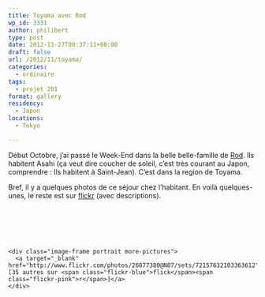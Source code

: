 ```yaml
---
title: Toyama avec Rod
wp_id: 3331
author: philibert
type: post
date: 2012-11-27T00:37:11+00:00
draft: false
url: /2012/11/toyama/
categories:
  - ordinaire
tags:
  - projet 201
format: gallery
residency:
  - Japon
locations:
  - Tokyo

---
```

Début Octobre, j&rsquo;ai passé le Week-End dans la belle belle-famille de <a href="http://benmerde.loc/2008/09/rod/" title="Rod." target="_blank">Rod</a>. Ils habitent Asahi (ça veut dire coucher de soleil, c&rsquo;est très courant au Japon, comprendre : Ils habitent à Saint-Jean). C&rsquo;est dans la region de Toyama.

Bref, il y a quelques photos de ce séjour chez l&rsquo;habitant. En voilà quelques-unes, le reste est sur <a href="http://www.flickr.com/photos/26077380@N07/sets/72157632103363612/" target="_blank"><span class="flickr-blue">flick</span><span class="flickr-pink">r</span></a> (avec descriptions).

<div class="gallery-container">
  <div class="gallery">
    <figure class="image-frame landscape"> <img src="{{< aws >}}/uploads/2012/11/IMG_7599-650x487.jpg" alt="" /> </figure> <figure class="image-frame landscape"> <img src="{{< aws >}}/uploads/2012/11/IMG_7594-650x487.jpg" alt="" /> </figure> <figure class="image-frame landscape"> <img src="{{< aws >}}/uploads/2012/11/IMG_7601-650x487.jpg" alt="" /> </figure> <figure class="image-frame landscape"> <img src="{{< aws >}}/uploads/2012/11/IMG_7608-650x487.jpg" alt="" /> </figure> <figure class="image-frame landscape"> <img src="{{< aws >}}/uploads/2012/11/IMG_7665-650x487.jpg" alt="" /> </figure> <figure class="image-frame landscape"> <img src="{{< aws >}}/uploads/2012/11/IMG_7612-650x487.jpg" alt="" /> </figure> 
    
    <div class="image-frame portrait more-pictures">
      <a target="_blank" href="http://www.flickr.com/photos/26077380@N07/sets/72157632103363612">[35 autres sur <span class="flickr-blue">flick</span><span class="flickr-pink">r</span>]</a>
    </div>
  </div>
</div>